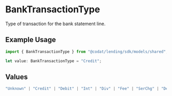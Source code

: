 # BankTransactionType

Type of transaction for the bank statement line.

## Example Usage

```typescript
import { BankTransactionType } from "@codat/lending/sdk/models/shared";

let value: BankTransactionType = "Credit";
```

## Values

```typescript
"Unknown" | "Credit" | "Debit" | "Int" | "Div" | "Fee" | "SerChg" | "Dep" | "Atm" | "Pos" | "Xfer" | "Check" | "Payment" | "Cash" | "DirectDep" | "DirectDebit" | "RepeatPmt" | "Other"
```